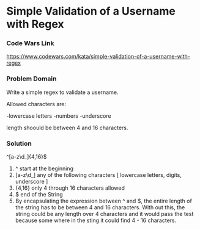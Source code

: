 # Simple Validation of a Username with Regex

### Code Wars Link

https://www.codewars.com/kata/simple-validation-of-a-username-with-regex

### Problem Domain

Write a simple regex to validate a username.

Allowed characters are:

-lowercase letters -numbers -underscore

length shoould be between 4 and 16 characters.

### Solution

^[a-z\d_]{4,16}$
1. ^ start at the beginning
2. [a-z\d_]  any of the following characters [ lowercase letters, digits, underscore ]
3. {4,16} only 4 through 16 characters allowed
4. $ end of the String
5. By encapsulating the expression between ^ and $, the entire length of the string has to be between 4 and 16 characters.  With out this, the string could be any length over 4 characters and it would pass the test because some where in the sting it could find 4 - 16 characters.
